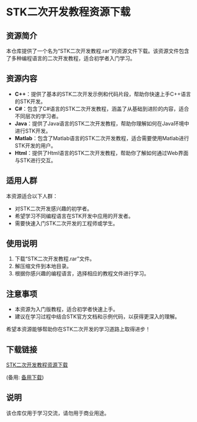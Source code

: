 # STK二次开发教程资源下载

## 资源简介

本仓库提供了一个名为“STK二次开发教程.rar”的资源文件下载。该资源文件包含了多种编程语言的二次开发教程，适合初学者入门学习。

## 资源内容

- **C++**：提供了基本的STK二次开发示例和代码片段，帮助你快速上手C++语言的STK开发。
- **C#**：包含了C#语言的STK二次开发教程，涵盖了从基础到进阶的内容，适合不同层次的学习者。
- **Java**：提供了Java语言的STK二次开发教程，帮助你理解如何在Java环境中进行STK开发。
- **Matlab**：包含了Matlab语言的STK二次开发教程，适合需要使用Matlab进行STK开发的用户。
- **Html**：提供了Html语言的STK二次开发教程，帮助你了解如何通过Web界面与STK进行交互。

## 适用人群

本资源适合以下人群：

- 对STK二次开发感兴趣的初学者。
- 希望学习不同编程语言在STK开发中应用的开发者。
- 需要快速入门STK二次开发的工程师或学生。

## 使用说明

1. 下载“STK二次开发教程.rar”文件。
2. 解压缩文件到本地目录。
3. 根据你感兴趣的编程语言，选择相应的教程文件进行学习。

## 注意事项

- 本资源为入门版教程，适合初学者快速上手。
- 建议在学习过程中结合STK官方文档和示例代码，以获得更深入的理解。

希望本资源能够帮助你在STK二次开发的学习道路上取得进步！

## 下载链接
[STK二次开发教程资源下载](https://pan.quark.cn/s/fa15810d4f51) 

(备用: [备用下载](https://pan.baidu.com/s/1f6gc2wqGD4hdzpkmuKug1A?pwd=1234))

## 说明

该仓库仅用于学习交流，请勿用于商业用途。
